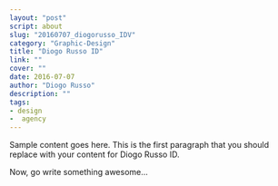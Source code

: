 ```yaml
---
layout: "post"
script: about
slug: "20160707_diogorusso_IDV"
category: "Graphic-Design"
title: "Diogo Russo ID"
link: ""
cover: ""
date: 2016-07-07
author: "Diogo Russo"
description: ""
tags:
- design
-  agency
---
```

 
Sample content goes here. This is the first paragraph that you should replace with your content for Diogo Russo ID.
 
Now, go write something awesome...
